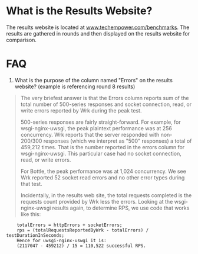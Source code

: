 # What is the Results Website?

The results website is located at www.techempower.com/benchmarks. 
The results are gathered in rounds and then displayed on the results 
website for comparison. 

# FAQ

1. What is the purpose of the column named "Errors" on the results 
website? (example is referencing round 8 results)

> The very briefest answer is that the Errors column reports sum of the total number of 500-series responses and socket connection, read, or write errors reported by Wrk during the peak test.
> 
> 500-series responses are fairly straight-forward. For example, for wsgi-nginx-uwsgi, the peak plaintext performance was at 256 concurrency. Wrk reports that the server responded with non-200/300 responses (which we interpret as "500" responses) a total of 459,212 times. That is the number reported in the errors column for wsgi-nginx-uwsgi. This particular case had no socket connection, read, or write errors.
> 
> For Bottle, the peak performance was at 1,024 concurrency. We see Wrk reported 52 socket read errors and no other error types during that test.
> 
> Incidentally, in the results web site, the total requests completed is the requests count provided by Wrk less the errors. Looking at the wsgi-nginx-uwsgi results again, to determine RPS, we use code that works like this:

        totalErrors = httpErrors + socketErrors;
        rps = (totalRequestsReportedByWrk - totalErrors) / testDurationInSeconds;
        Hence for uwsgi-nginx-uswgi it is:
        (2117047 - 459212) / 15 = 110,522 successful RPS.  
